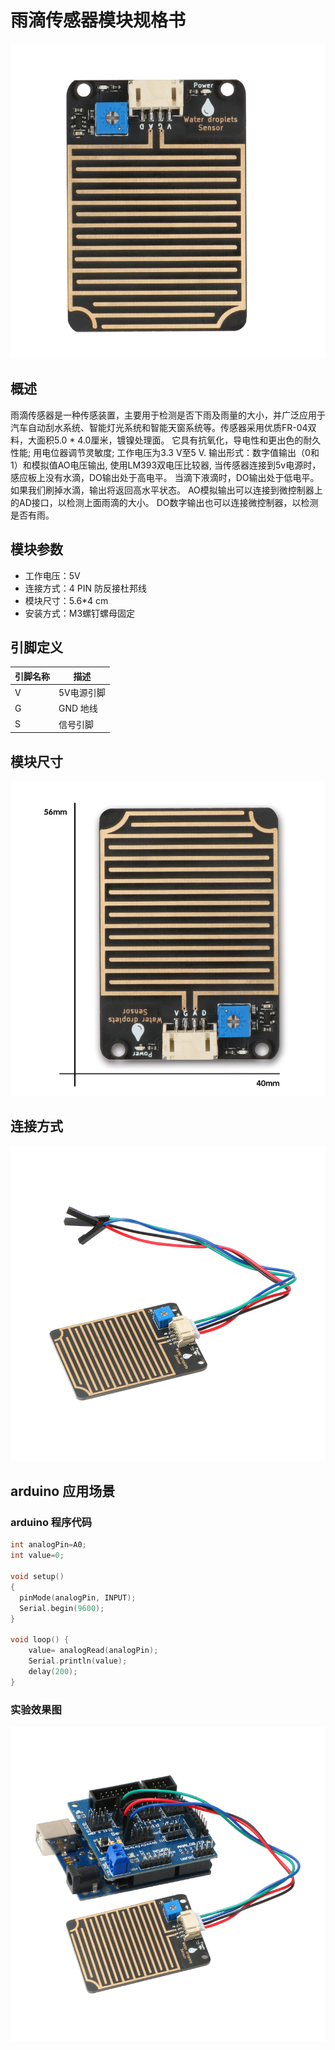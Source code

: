 # 雨滴传感器模块规格书

![03](雨滴传感器模块图片\03.jpg)

## 概述

雨滴传感器是一种传感装置，主要用于检测是否下雨及雨量的大小，并广泛应用于汽车自动刮水系统、智能灯光系统和智能天窗系统等。传感器采用优质FR-04双料，大面积5.0 * 4.0厘米，镀镍处理面。 它具有抗氧化，导电性和更出色的耐久性能; 用电位器调节灵敏度; 工作电压为3.3 V至5 V. 输出形式：数字值输出（0和1）和模拟值AO电压输出, 使用LM393双电压比较器, 当传感器连接到5v电源时，感应板上没有水滴，DO输出处于高电平。 当滴下液滴时，DO输出处于低电平。 如果我们刷掉水滴，输出将返回高水平状态。 AO模拟输出可以连接到微控制器上的AD接口，以检测上面雨滴的大小。 DO数字输出也可以连接微控制器，以检测是否有雨。

## 模块参数

* 工作电压：5V
* 连接方式：4 PIN 防反接杜邦线
* 模块尺寸：5.6*4 cm
* 安装方式：M3螺钉螺母固定

## 引脚定义

| 引脚名称| 描述 |
|---- |----|
| V | 5V电源引脚 |
| G | GND 地线 |
| S | 信号引脚 |

## 模块尺寸

![04](雨滴传感器模块图片\04.jpg)

## 连接方式

![06](雨滴传感器模块图片\06.jpg)


##  arduino 应用场景

### arduino  程序代码

```c++
int analogPin=A0;
int value=0;

void setup()
{
  pinMode(analogPin, INPUT);
  Serial.begin(9600);
}

void loop() {
    value= analogRead(analogPin);
    Serial.println(value);
    delay(200);
}
```

### 实验效果图

![05](雨滴传感器模块图片\05.jpg)